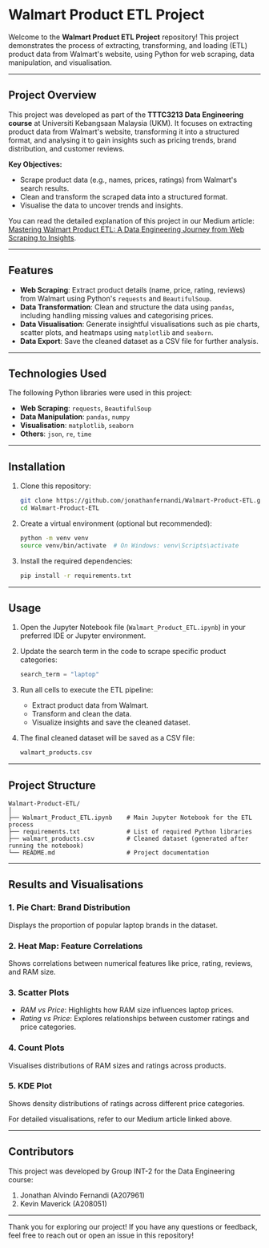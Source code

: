 # Walmart Product ETL Project

Welcome to the **Walmart Product ETL Project** repository! This project demonstrates the process of extracting, transforming, and loading (ETL) product data from Walmart's website, using Python for web scraping, data manipulation, and visualisation.

---

## **Project Overview**

This project was developed as part of the **TTTC3213 Data Engineering course** at Universiti Kebangsaan Malaysia (UKM). It focuses on extracting product data from Walmart's website, transforming it into a structured format, and analysing it to gain insights such as pricing trends, brand distribution, and customer reviews.

**Key Objectives:**
- Scrape product data (e.g., names, prices, ratings) from Walmart's search results.
- Clean and transform the scraped data into a structured format.
- Visualise the data to uncover trends and insights.

You can read the detailed explanation of this project in our Medium article:  
[Mastering Walmart Product ETL: A Data Engineering Journey from Web Scraping to Insights](https://a207961-siswa-ukm.medium.com/mastering-walmart-product-etl-a-data-engineering-journey-from-web-scraping-to-insights-b0a008bdeb19).

---

## **Features**

- **Web Scraping**: Extract product details (name, price, rating, reviews) from Walmart using Python's `requests` and `BeautifulSoup`.
- **Data Transformation**: Clean and structure the data using `pandas`, including handling missing values and categorising prices.
- **Data Visualisation**: Generate insightful visualisations such as pie charts, scatter plots, and heatmaps using `matplotlib` and `seaborn`.
- **Data Export**: Save the cleaned dataset as a CSV file for further analysis.

---

## **Technologies Used**

The following Python libraries were used in this project:
- **Web Scraping**: `requests`, `BeautifulSoup`
- **Data Manipulation**: `pandas`, `numpy`
- **Visualisation**: `matplotlib`, `seaborn`
- **Others**: `json`, `re`, `time`

---

## **Installation**

1. Clone this repository:
   ```bash
   git clone https://github.com/jonathanfernandi/Walmart-Product-ETL.git
   cd Walmart-Product-ETL
   ```

2. Create a virtual environment (optional but recommended):
   ```bash
   python -m venv venv
   source venv/bin/activate  # On Windows: venv\Scripts\activate
   ```

3. Install the required dependencies:
   ```bash
   pip install -r requirements.txt
   ```

---

## **Usage**

1. Open the Jupyter Notebook file (`Walmart_Product_ETL.ipynb`) in your preferred IDE or Jupyter environment.

2. Update the search term in the code to scrape specific product categories:
   ```python
   search_term = "laptop"
   ```

3. Run all cells to execute the ETL pipeline:
   - Extract product data from Walmart.
   - Transform and clean the data.
   - Visualize insights and save the cleaned dataset.

4. The final cleaned dataset will be saved as a CSV file:
   ```bash
   walmart_products.csv
   ```

---

## **Project Structure**

```
Walmart-Product-ETL/
│
├── Walmart_Product_ETL.ipynb    # Main Jupyter Notebook for the ETL process
├── requirements.txt             # List of required Python libraries
├── walmart_products.csv         # Cleaned dataset (generated after running the notebook)
└── README.md                    # Project documentation
```

---

## **Results and Visualisations**

### 1. **Pie Chart: Brand Distribution**
Displays the proportion of popular laptop brands in the dataset.

### 2. **Heat Map: Feature Correlations**
Shows correlations between numerical features like price, rating, reviews, and RAM size.

### 3. **Scatter Plots**
- *RAM vs Price*: Highlights how RAM size influences laptop prices.
- *Rating vs Price*: Explores relationships between customer ratings and price categories.

### 4. **Count Plots**
Visualises distributions of RAM sizes and ratings across products.

### 5. **KDE Plot**
Shows density distributions of ratings across different price categories.

For detailed visualisations, refer to our Medium article linked above.

---

## **Contributors**

This project was developed by Group INT-2 for the Data Engineering course:

1. Jonathan Alvindo Fernandi (A207961)  
2. Kevin Maverick (A208051)

---

Thank you for exploring our project! If you have any questions or feedback, feel free to reach out or open an issue in this repository!
